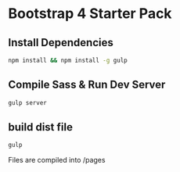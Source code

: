# Bootstrap 4 Starter Pack

## Install Dependencies

```bash
npm install && npm install -g gulp
```

## Compile Sass & Run Dev Server

```bash
gulp server
```

## build dist file

```bash
gulp
```

Files are compiled into /pages